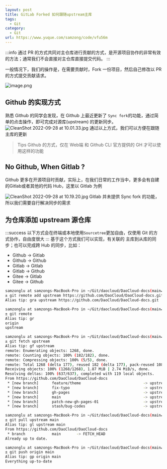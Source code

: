 ```yaml
---
layout: post
title: GitLab Forked 如何跟随upstream主库
tags:
  - Git
category:
  - Git
url: https://www.yuque.com/samzong/code/vfu56m
---
```


:::info
通过 PR 的方式共同对主仓库进行贡献的方式，是开源项目协作的非常有效的方法；通常我们不会直接对主仓库直接提交代码。
:::

一般情况下，我们的操作是，在需要贡献时，Fork 一份项目，然后自己修改以 PR 的方式提交贡献请求。

![image.png](http://ipic-typora-samzong.oss-cn-qingdao.aliyuncs.com//uPic/1664330743895-9b2e0dc6-527e-4bcd-8b63-c223aa634b8f.png?x-oss-process=image/resize,w_960,m_lfit "一份完整的 Github贡献指南") 

## Github 的实现方式

熟悉 Github 的同学会发现，在 Github 上最近更新了 `Sync fork`的功能，通过简单的点击操作，即可完成对源库(upstream) 的更新同步。
![CleanShot 2022-09-28 at 10.01.33.jpg](http://ipic-typora-samzong.oss-cn-qingdao.aliyuncs.com//uPic/1664330528512-563a5536-1734-4fd0-b41c-9c5d121327e0.jpeg?x-oss-process=image/resize,w_960,m_lfit "当 upstream 超前时，提示 update branch")
通过以上方式，我们可以方便在跟随主库的更新

> Tips Github 的方式，仅在 Web端 和 Github CLI 官方提供的 GH 才可以使用这样的功能



## No Github, When Gitlab ?

Github 更多在开源项目时贡献，实际上，在我们日常的工作当中，更多会有自建的Gitlab或者其他的代码 Hub，这里以 Gitlab 为例

![CleanShot 2022-09-28 at 10.19.20.jpg](http://ipic-typora-samzong.oss-cn-qingdao.aliyuncs.com//uPic/1664331575915-853554f5-c047-4f14-8e79-67e2214429bc.jpeg?x-oss-process=image/resize,w_960,m_lfit "gitlab 默认项目首页")
Gitlab 并未提供 Sync fork 的功能，所以我们需要自行解决同步的需求



## 为仓库添加 upstream 源仓库

:::success
以下方式会在终端或本地使用`Sourcetree`更加自由，仅使用 Git 的方式协作，自由度很大
:::
基于这个方式我们可以实现，有关联的 主库到从库的同步；也可以完成跨 Hub 的同步，比如：

- Github ->  Gitlab
- Github -> Github
- Gitlab  -> Gitlab
- Gitlab  ->  Github
- Gitee  ->  Gitlab
- Gitee -> Github

```bash
samzonglu at samzongs-MacBook-Pro in ~/Git/daocloud/DaoCloud-docs(main✔)
± git remote add upstream https://github.com/DaoCloud/DaoCloud-docs.git
Alias tip: gra upstream https://github.com/DaoCloud/DaoCloud-docs.git

samzonglu at samzongs-MacBook-Pro in ~/Git/daocloud/DaoCloud-docs(main✔)
± git remote
Alias tip: gr
origin
upstream

samzonglu at samzongs-MacBook-Pro in ~/Git/daocloud/DaoCloud-docs(main✔)
± git fetch upstream
Alias tip: gf upstream
remote: Enumerating objects: 1268, done.
remote: Counting objects: 100% (182/182), done.
remote: Compressing objects: 100% (5/5), done.
remote: Total 1268 (delta 177), reused 182 (delta 177), pack-reused 1086
Receiving objects: 100% (1268/1268), 1.87 MiB | 2.74 MiB/s, done.
Resolving deltas: 100% (637/637), completed with 119 local objects.
From https://github.com/DaoCloud/DaoCloud-docs
 * [new branch]      feature/theme                            -> upstream/feature/theme
 * [new branch]      fix-typo                                 -> upstream/fix-typo
 * [new branch]      gh-pages                                 -> upstream/gh-pages
 * [new branch]      main                                     -> upstream/main
 * [new branch]      patch-new-gh-pages-01                    -> upstream/patch-new-gh-pages-01
 * [new branch]      stash/bug-codes                          -> upstream/stash/bug-codes

samzonglu at samzongs-MacBook-Pro in ~/Git/daocloud/DaoCloud-docs(main✔)
± git pull upstream main
Alias tip: gl upstream main
From https://github.com/DaoCloud/DaoCloud-docs
 * branch            main       -> FETCH_HEAD
Already up to date.

samzonglu at samzongs-MacBook-Pro in ~/Git/daocloud/DaoCloud-docs(main✔)
± git push origin main
Alias tip: gp origin main
Everything up-to-date
```
